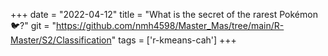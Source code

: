 +++ 
date = "2022-04-12" 
title = "What is the secret of the rarest Pokémon🐦?" 
git = "https://github.com/nmh4598/Master_Mas/tree/main/R-Master/S2/Classification" 
tags = ['r-kmeans-cah'] 
+++

